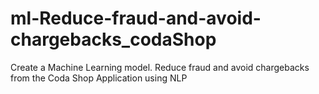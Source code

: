# ml-Reduce-fraud-and-avoid-chargebacks_codaShop
Create a Machine Learning model. Reduce fraud and avoid chargebacks from the Coda Shop Application using NLP
